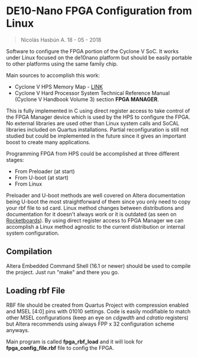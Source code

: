 # DE10-Nano FPGA Configuration from Linux

> Nicolás Hasbún A. 18 - 05 - 2018

Software to configure the FPGA portion of the Cyclone V SoC. It works under Linux focused on the de10nano platform but should be easily portable to other platforms using the same family chip.

Main sources to accomplish this work:

* Cyclone V HPS Memory Map - [LINK](https://www.altera.com/hps/cyclone-v/hps.html)
* Cyclone V Hard Processor System Technical Reference Manual (Cyclone V Handbook Volume 3) section **FPGA MANAGER**.

This is fully implemented in C using direct register access to take control of the FPGA Manager device which is used by the HPS to configure the FPGA. No external libraries are used other than Linux system calls and SoCAL libraries included on Quartus installations. Partial reconfiguration is still not studied but could be implemented in the future since it gives an important boost to create many applications.

 Programming FPGA from HPS could be accomplished at three different stages:

* From Preloader (at start)
* From U-boot (at start)
* From Linux

Preloader and U-boot methods are well covered on Altera documentation being U-boot the most straightforward of them since you only need to copy your rbf file to sd card. Linux method changes between distributions and documentation for it doesn't always work or it is outdated (as seen on [Rocketboards](https://rocketboards.org/foswiki/Documentation/GSRD131ProgrammingFPGA)). By using direct register access to FPGA Manager we can accomplish a Linux method agnostic to the current distribution or internal system configuration.

## Compilation

Altera Embedded Command Shell (16.1 or newer) should be used to compile the project. Just run "make" and there you go.

## Loading rbf File

RBF file should be created from Quartus Project with compression enabled and MSEL [4:0] pins with 01010 settings. Code is easily modifiable to match other MSEL configurations (keep an eye on *cdgwdth* and *cdratio* registers) but Altera recommends using always FPP x 32 configuration scheme anyways.

Main program is called **fpga_rbf_load** and it will look for **fpga_config_file.rbf** file to config the FPGA.
